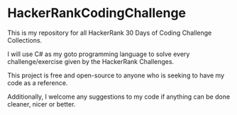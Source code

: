 # HackerRankCodingChallenge
This is my repository for all HackerRank 30 Days of Coding Challenge Collections.

I will use C# as my goto programming language to solve every challenge/exercise given by the HackerRank Challenges.

This project is free and open-source to anyone who is seeking to have my code as a reference.

Additionally, I welcome any suggestions to my code if anything can be done cleaner, nicer or better.
